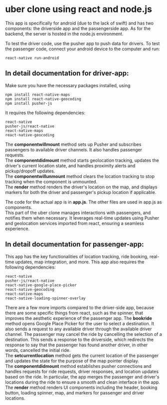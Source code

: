 # uber clone using react and node.js

This app is specifically for android (due to the lack of swift) and has two components: the driverside app and the passengerside app. 
As for the backend, the server is hosted in the node.js environment.

To test the driver code, use the pusher app to push data for drivers. 
To test the passenger code, connect your android device to the computer and run: 
```
react-native run-android
```

## In detail documentation for driver-app: 
Make sure you have the necessary packages installed, using 
```
npm install react-native-maps
npm install react-native-geocoding
npm install pusher-js
```

It requires the following dependencies:
```
react-native
pusher-js/react-native
react-native-maps
react-native-geocoding
```

The **componentwillmount** method sets up Pusher and subscribes passengers to available driver channels. It also handles passenger requests. <br>
The **componentdidmount** method starts geolocation tracking, updates the driver's current location state, and handles proximity alerts and pickup/dropoff updates. <br>
The **componentwillunmount** method clears the location tracking to stop tracking when the component is unmounted. <br>
The **render** method renders the driver's location on the map, and displays markers for both the driver and passenger's pickup location if applicable. <br>

The code for the actual app is in **app.js**. The other files are used in app.js as components. <br>
This part of the uber clone manages interactions with passengers, and notifies them when necessary. It leverages real-time updates using Pusher and geolocation services imported from react, ensuring a seamless experience.

## In detail documentation for passenger-app:
This app has the key functionalities of location tracking, ride booking, real-time updates, map integration, and more.
This app also requires the following dependencies:
```
react-native
pusher-js/react-native
react-native-google-place-picker
react-native-geocoding
react-native-maps
react-native-loading-spinner-overlay
```

There are a few more imports compared to the driver-side app, because there are some specific things from react, such as the spinner, that improves the aesthetic experience of the passenger app.
The **bookride** method opens Google Place Picker for the user to select a destination. It also sends a request to any available driver through the available driver channel. The passenger may cancel the ride by cancelling the selection of a destination. This sends a response to the driverside, which redirects the response to say that the passenger has found another driver, in other words, cancelled the initial ride. <br>
The **setcurrentlocation** method gets the current location of the passenger and updates the state for the purpose of the map pointer display. <br>
The **componentdidmount** method establishes pusher connections and handles requests for ride requests, driver responses, and location updates based on the ride. In particular, the app merges the passenger and driver's locations during the ride to ensure a smooth and clean interface in the app. <br>
The **render** method renders UI components including the header, booking button, loading spinner, map, and markers for passenger and driver locations. <br>
